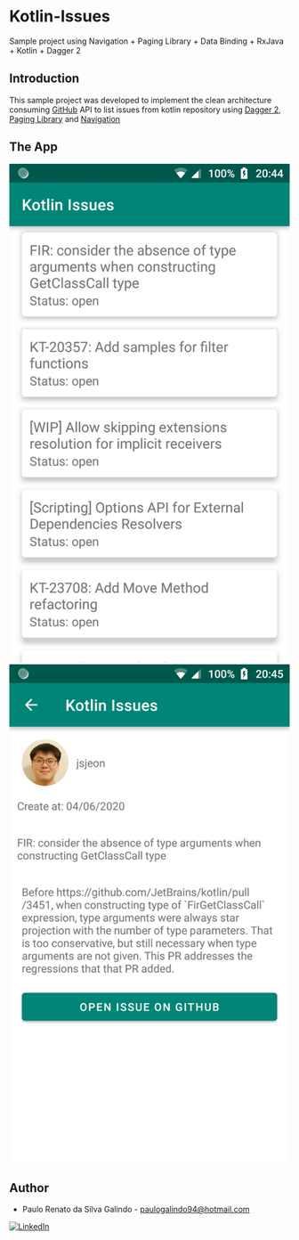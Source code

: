 # Kotlin-Issues
Sample project using Navigation + Paging Library + Data Binding + RxJava + Kotlin + Dagger 2

## Introduction

This sample project was developed to implement the clean architecture consuming [GitHub](https://developer.github.com/v3/) API to list issues from kotlin repository using
[Dagger 2](https://dagger.dev/), [Paging Library](https://developer.android.com/topic/libraries/architecture/paging/?hl=pt-BR) and [Navigation](https://developer.android.com/guide/navigation/navigation-getting-started)

## The App

![device-2020-06-04-204425](https://github.com/PauloRenatoG/Kotlin-Issues/blob/master/images/device-2020-06-04-204425.png)
![device-2020-06-04-204503](https://github.com/PauloRenatoG/Kotlin-Issues/blob/master/images/device-2020-06-04-204503.png)


## Author
- Paulo Renato da Silva Galindo - paulogalindo94@hotmail.com </br>

[![LinkedIn](https://img.shields.io/badge/LinkedIn-Paulo_Renato-blue.svg)](https://www.linkedin.com/in/eugalindo)
